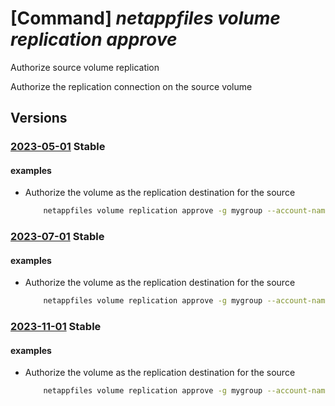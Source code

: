 # [Command] _netappfiles volume replication approve_

Authorize source volume replication

Authorize the replication connection on the source volume

## Versions

### [2023-05-01](/Resources/mgmt-plane/L3N1YnNjcmlwdGlvbnMve30vcmVzb3VyY2Vncm91cHMve30vcHJvdmlkZXJzL21pY3Jvc29mdC5uZXRhcHAvbmV0YXBwYWNjb3VudHMve30vY2FwYWNpdHlwb29scy97fS92b2x1bWVzL3t9L2F1dGhvcml6ZXJlcGxpY2F0aW9u/2023-05-01.xml) **Stable**

<!-- mgmt-plane /subscriptions/{}/resourcegroups/{}/providers/microsoft.netapp/netappaccounts/{}/capacitypools/{}/volumes/{}/authorizereplication 2023-05-01 -->

#### examples

- Authorize the volume as the replication destination for the source
    ```bash
        netappfiles volume replication approve -g mygroup --account-name myaccname --pool-name mypoolname --name mysourcevolname --remote-volume-resource-id /subscriptions/69a75bda-882e-44d5-8431-63421204131c/resourceGroups/mygroup1/providers/Microsoft.NetApp/netAppAccounts/myaccount1/capacityPools/mypool1/volumes/mydestinationvolume
    ```

### [2023-07-01](/Resources/mgmt-plane/L3N1YnNjcmlwdGlvbnMve30vcmVzb3VyY2Vncm91cHMve30vcHJvdmlkZXJzL21pY3Jvc29mdC5uZXRhcHAvbmV0YXBwYWNjb3VudHMve30vY2FwYWNpdHlwb29scy97fS92b2x1bWVzL3t9L2F1dGhvcml6ZXJlcGxpY2F0aW9u/2023-07-01.xml) **Stable**

<!-- mgmt-plane /subscriptions/{}/resourcegroups/{}/providers/microsoft.netapp/netappaccounts/{}/capacitypools/{}/volumes/{}/authorizereplication 2023-07-01 -->

#### examples

- Authorize the volume as the replication destination for the source
    ```bash
        netappfiles volume replication approve -g mygroup --account-name myaccname --pool-name mypoolname --name mysourcevolname --remote-volume-resource-id /subscriptions/69a75bda-882e-44d5-8431-63421204131c/resourceGroups/mygroup1/providers/Microsoft.NetApp/netAppAccounts/myaccount1/capacityPools/mypool1/volumes/mydestinationvolume
    ```

### [2023-11-01](/Resources/mgmt-plane/L3N1YnNjcmlwdGlvbnMve30vcmVzb3VyY2Vncm91cHMve30vcHJvdmlkZXJzL21pY3Jvc29mdC5uZXRhcHAvbmV0YXBwYWNjb3VudHMve30vY2FwYWNpdHlwb29scy97fS92b2x1bWVzL3t9L2F1dGhvcml6ZXJlcGxpY2F0aW9u/2023-11-01.xml) **Stable**

<!-- mgmt-plane /subscriptions/{}/resourcegroups/{}/providers/microsoft.netapp/netappaccounts/{}/capacitypools/{}/volumes/{}/authorizereplication 2023-11-01 -->

#### examples

- Authorize the volume as the replication destination for the source
    ```bash
        netappfiles volume replication approve -g mygroup --account-name myaccname --pool-name mypoolname --name mysourcevolname --remote-volume-resource-id /subscriptions/69a75bda-882e-44d5-8431-63421204131c/resourceGroups/mygroup1/providers/Microsoft.NetApp/netAppAccounts/myaccount1/capacityPools/mypool1/volumes/mydestinationvolume
    ```
